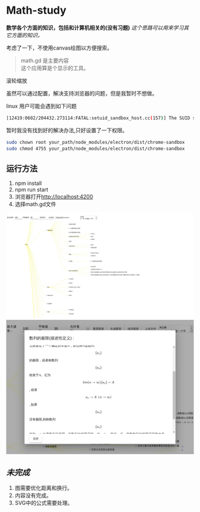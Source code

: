 # Math-study

__数学各个方面的知识，包括和计算机相关的(没有习题)__ _这个思路可以用来学习其它方面的知识。_

 考虑了一下，不使用canvas绘图以方便搜索。
>math.gd 是主要内容  
>这个应用算是个显示的工具。

滚轮缩放

虽然可以通过配置，解决支持浏览器的问题，但是我暂时不想做。

linux 用户可能会遇到如下问题

```sh
[12419:0602/204432.273114:FATAL:setuid_sandbox_host.cc(157)] The SUID sandbox helper binary was found, but is not configured correctly. Rather than run without sandboxing I'm aborting now. You need to make sure that ./node_modules/electron/dist/chrome-sandbox is owned by root and has mode 4755.
```

暂时我没有找到好的解决办法,只好设置了一下权限。

```sh
sudo chown root your_path/node_modules/electron/dist/chrome-sandbox
sudo chmod 4755 your_path/node_modules/electron/dist/chrome-sandbox
```

## 运行方法

1. npm install
2. npm run start
3. 浏览器打开[http://localhost:4200](http://localhost:4200)
4. 选择math.gd文件

![eg](./img/img1.jpg)
![eg](./img/img2.jpg)

## _未完成_

1. 图需要优化距离和换行。
2. 内容没有完成。
3. SVG中的公式需要处理。
